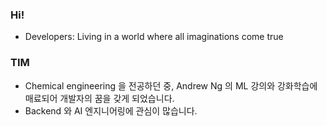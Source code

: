 ### Hi!
- Developers: Living in a world where all imaginations come true

### TIM
- Chemical engineering 을 전공하던 중, Andrew Ng 의 ML 강의와 강화학습에 매료되어 개발자의 꿈을 갖게 되었습니다.
- Backend 와 AI 엔지니어링에 관심이 많습니다.
